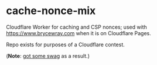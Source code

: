 # cache-nonce-mix
Cloudflare Worker for caching and CSP nonces; used with https://www.brycewray.com when it is on Cloudflare Pages.

Repo exists for purposes of a Cloudflare contest.

(**Note**: [got some swag](https://twitter.com/BryceWrayTX/status/1487140202141425673) as a result.)
